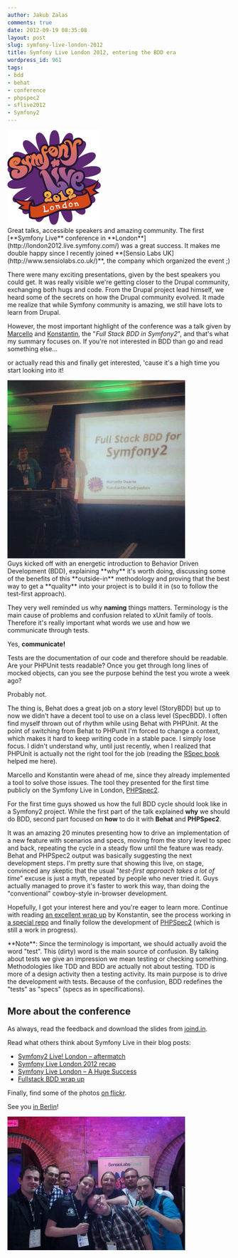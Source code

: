 ```yaml
---
author: Jakub Zalas
comments: true
date: 2012-09-19 08:35:08
layout: post
slug: symfony-live-london-2012
title: Symfony Live London 2012, entering the BDD era
wordpress_id: 961
tags:
- bdd
- behat
- conference
- phpspec2
- sflive2012
- Symfony2
---
```


<div class="pull-left">
    <img src="/uploads/wp/2012/09/sflive-london-2012.png" title="Symfony Live London 2012" alt="Symfony Live London 2012" class="img-responsive" />
</div>
Great talks, accessible speakers and amazing community. The first [**Symfony Live** conference in **London**](http://london2012.live.symfony.com/) was a great success. It makes me double happy since I recently joined **[Sensio Labs UK](http://www.sensiolabs.co.uk/)**, the company which organized the event ;)

There were many exciting presentations, given by the best speakers you could get. It was really visible we're getting closer to the Drupal community, exchanging both hugs and code. From the Drupal project lead himself, we heard some of the secrets on how the Drupal community evolved. It made me realize that while Symfony community is amazing, we still have lots to learn from Drupal.

However, the most important highlight of the conference was a talk given by [Marcello](https://twitter.com/_md) and [Konstantin](https://twitter.com/everzet), the "*Full Stack BDD in Symfony2*", and that's what my summary focuses on. If you're not interested in BDD than go and read something else...

or actually read this and finally get interested, 'cause it's a high time you start looking into it!

<div class="pull-right">
    <a href="http://instagram.com/p/Pj6SettmxK/"><img src="/uploads/wp/2012/09/konstantin-and-marcello-400x400.jpg" title="Konstantin and Marcello" alt="Konstantin and Marcello" class="img-responsive" /></a>
</div>
Guys kicked off with an energetic introduction to Behavior Driven Development (BDD), explaining **why** it's worth doing, discussing some of the benefits of this **outside-in** methodology and proving that the best way to get a **quality** into your project is to build it in (so to follow the test-first approach).

They very well reminded us why **naming** things matters. Terminology is the main cause of problems and confusion related to xUnit family of tools. Therefore it's really important what words we use and how we communicate through tests.

Yes, **communicate!**

Tests are the documentation of our code and therefore should be readable. Are your PHPUnit tests readable? Once you get through long lines of mocked objects, can you see the purpose behind the test you wrote a week ago?

Probably not.

The thing is, Behat does a great job on a story level (StoryBDD) but up to now we didn't have a decent tool to use on a class level (SpecBDD). I often find myself thrown out of rhythm while using Behat with PHPUnit. At the point of switching from Behat to PHPunit I'm forced to change a context, which makes it hard to keep writing code in a stable pace. I simply lose focus. I didn't understand why, until just recently, when I realized that PHPUnit is actually not the right tool for the job (reading the [RSpec book](http://pragprog.com/book/achbd/the-rspec-book) helped me here).

Marcello and Konstantin were ahead of me, since they already implemented a tool to solve those issues. The tool they presented for the first time publicly on the Symfony Live in London, [PHPSpec2](https://github.com/phpspec/phpspec2).

For the first time guys showed us how the full BDD cycle should look like in a Symfony2 project. While the first part of the talk explained **why** we should do BDD, second part focused on **how** to do it with **Behat** and **PHPSpec2**.

It was an amazing 20 minutes presenting how to drive an implementation of a new feature with scenarios and specs, moving from the story level to spec and back, repeating the cycle in a steady flow until the feature was ready. Behat and PHPSpec2 output was basically suggesting the next development steps. I'm pretty sure that showing this live, on stage, convinced any skeptic that the usual "*test-first approach takes a lot of time*" excuse is just a myth, repeated by people who never tried it. Guys actually managed to prove it's faster to work this way, than doing the "conventional" cowboy-style in-browser development.

Hopefully, I got your interest here and you're eager to learn more. Continue with reading [an excellent wrap up](http://everzet.com/post/31581124270/fullstack-bdd-2012-wrapup) by Konstantin, see the process working in [a special repo](https://github.com/everzet/fullstack-bdd-sflive2012) and finally follow the development of [PHPSpec2](https://github.com/phpspec/phpspec2) (which is still a work in progress).

<div class="alert alert-warning" markdown="1">
**Note**: Since the terminology is important, we should actually avoid the word "test". This (dirty) word is the main source of confusion. By talking about tests we give an impression we mean testing or checking something. Methodologies like TDD and BDD are actually not about testing. TDD is more of a design activity then a testing activity. Its main purpose is to drive the development with tests. Because of the confusion, BDD redefines the "tests" as "specs" (specs as in specifications).
</div>


## More about the conference


As always, read the feedback and download the slides from [joind.in](https://joind.in/event/view/1000).

Read what others think about Symfony Live in their blog posts:

* [Symfony2 Live! London – aftermatch](http://criticallog.thornet.net/2012/09/14/symfony2-live-london-aftermatch/)
* [Symfony Live London 2012 recap](http://xlab.pl/symfony-live-london-2012-recap/)
* [Symfony Live London – A Huge Success](http://www.sensiolabs.co.uk/blog/symfony-live-london-a-huge-success/)
* [Fullstack BDD wrap up](http://everzet.com/post/31581124270/fullstack-bdd-2012-wrapup)




Finally, find some of the photos [on flickr](http://www.flickr.com/photos/sensiolabsuk/sets/72157631558775580/).




See you [in Berlin](http://berlin2012.live.symfony.com/en/index.html)!



<div class="text-center">
    <a href="/uploads/wp/2012/09/polish-symfony-community-london-2012.jpg"><img src="/uploads/wp/2012/09/polish-symfony-community-london-2012-400x300.jpg" title="Polish Symfony Team" alt="Polish Symfony Team" class="img-responsive" /></a>
</div>

